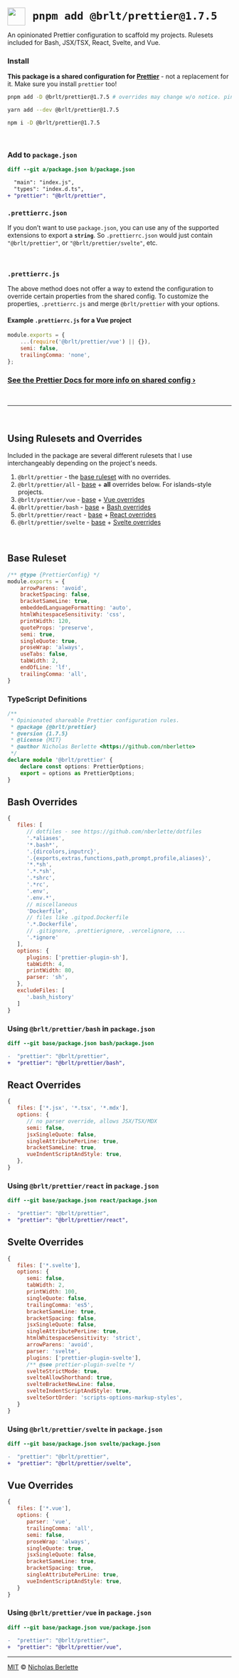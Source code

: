 # <img src="./.github/assets/prettier.svg" width="40" align="left" alt="">  `pnpm add @brlt/prettier@1.7.5`

An opinionated Prettier configuration to scaffold my projects. Rulesets included for Bash, JSX/TSX,
React, Svelte, and Vue.

### Install

**This package is a shared configuration for [Prettier](https://prettier.io)** - not a replacement
for it. Make sure you install `prettier` too!

```sh
pnpm add -D @brlt/prettier@1.7.5 # overrides may change w/o notice. pin the version!
```

```sh
yarn add --dev @brlt/prettier@1.7.5
```

```sh
npm i -D @brlt/prettier@1.7.5
```

<br>

### Add to `package.json`

```diff
diff --git a/package.json b/package.json

  "main": "index.js",
  "types": "index.d.ts",
+ "prettier": "@brlt/prettier",
```

### `.prettierrc.json`

If you don’t want to use `package.json`, you can use any of the supported extensions to export a
**`string`**. So `.prettierrc.json` would just contain `"@brlt/prettier"`, or
`"@brlt/prettier/svelte"`, etc.

<br>

### `.prettierrc.js`

The above method does not offer a way to extend the configuration to override certain
properties from the shared config. To customize the properties, `.prettierrc.js` and merge
`@brlt/prettier` with your options.

#### Example `.prettierrc.js` for a Vue project

```js .prettierrc.js
module.exports = {
	...(require('@brlt/prettier/vue') || {}),
	semi: false,
	trailingComma: 'none',
};
```

### [See the Prettier Docs for more info on shared config ›](https://prettier.io/docs/en/configuration.html#sharing-configurations)

<br><hr><br>

## Using Rulesets and Overrides

Included in the package are several different rulesets that I use interchangeably depending on the
project's needs.

1. `@brlt/prettier` - the [base ruleset](#base-ruleset) with no overrides.
2. `@brlt/prettier/all` - [base](#base-ruleset) + **all** overrides below. For islands-style
   projects.
3. `@brlt/prettier/vue` - [base](#base-ruleset) + [Vue overrides](#vue-overrides)
4. `@brlt/prettier/bash` - [base](#base-ruleset) + [Bash overrides](#bash-overrides)
5. `@brlt/prettier/react` - [base](#base-ruleset) + [React overrides](#react-overrides)
6. `@brlt/prettier/svelte` - [base](#base-ruleset) + [Svelte overrides](#svelte-overrides)

<br>

## Base Ruleset

```js index.js
/** @type {PrettierConfig} */
module.exports = {
	arrowParens: 'avoid',
	bracketSpacing: false,
	bracketSameLine: true,
	embeddedLanguageFormatting: 'auto',
	htmlWhitespaceSensitivity: 'css',
	printWidth: 120,
	quoteProps: 'preserve',
	semi: true,
	singleQuote: true,
	proseWrap: 'always',
	useTabs: false,
	tabWidth: 2,
	endOfLine: 'lf',
	trailingComma: 'all',
}
```

### TypeScript Definitions

```ts
/**
 * Opinionated shareable Prettier configuration rules.
 * @package {@brlt/prettier}
 * @version {1.7.5}
 * @license {MIT}
 * @author Nicholas Berlette <https://github.com/nberlette>
 */
declare module '@brlt/prettier' {
	declare const options: PrettierOptions;
	export = options as PrettierOptions;
}
```

## Bash Overrides

```js
{
   files: [
      // dotfiles - see https://github.com/nberlette/dotfiles
      '.*aliases',
      '*.bash*',
      '.{dircolors,inputrc}',
      '.{exports,extras,functions,path,prompt,profile,aliases}',
      '*.*sh',
      '.*.*sh',
      '.*shrc',
      '.*rc',
      '.env',
      '.env.*',
      // miscellaneous
      'Dockerfile',
      // files like .gitpod.Dockerfile
      '.*.Dockerfile',
      // .gitignore, .prettierignore, .vercelignore, ...
      '.*ignore'
   ],
   options: {
      plugins: ['prettier-plugin-sh'],
      tabWidth: 4,
      printWidth: 80,
      parser: 'sh',
   },
   excludeFiles: [
      '.bash_history'
   ]
}
```

### Using `@brlt/prettier/bash` in `package.json`

```diff
diff --git base/package.json bash/package.json

-  "prettier": "@brlt/prettier",
+  "prettier": "@brlt/prettier/bash",
```

## React Overrides

```js
{
   files: ['*.jsx', '*.tsx', '*.mdx'],
   options: {
      // no parser override, allows JSX/TSX/MDX
      semi: false,
      jsxSingleQuote: false,
      singleAttributePerLine: true,
      bracketSameLine: true,
      vueIndentScriptAndStyle: true,
   },
}
```

### Using `@brlt/prettier/react` in `package.json`

```diff
diff --git base/package.json react/package.json

-  "prettier": "@brlt/prettier",
+  "prettier": "@brlt/prettier/react",
```

## Svelte Overrides

```js
{
   files: ['*.svelte'],
   options: {
      semi: false,
      tabWidth: 2,
      printWidth: 100,
      singleQuote: false,
      trailingComma: 'es5',
      bracketSameLine: true,
      bracketSpacing: false,
      jsxSingleQuote: false,
      singleAttributePerLine: true,
      htmlWhitespaceSensitivity: 'strict',
      arrowParens: 'avoid',
      parser: 'svelte',
      plugins: ['prettier-plugin-svelte'],
      /** @see prettier-plugin-svelte */
      svelteStrictMode: true,
      svelteAllowShorthand: true,
      svelteBracketNewLine: false,
      svelteIndentScriptAndStyle: true,
      svelteSortOrder: 'scripts-options-markup-styles',
   }
}
```

### Using `@brlt/prettier/svelte` in `package.json`

```diff
diff --git base/package.json svelte/package.json

-  "prettier": "@brlt/prettier",
+  "prettier": "@brlt/prettier/svelte",
```

## Vue Overrides

```js
{
   files: ['*.vue'],
   options: {
      parser: 'vue',
      trailingComma: 'all',
      semi: false,
      proseWrap: 'always',
      singleQuote: true,
      jsxSingleQuote: false,
      bracketSameLine: true,
      bracketSpacing: true,
      singleAttributePerLine: true,
      vueIndentScriptAndStyle: true,
   }
}
```

### Using `@brlt/prettier/vue` in `package.json`

```diff
diff --git base/package.json vue/package.json

-  "prettier": "@brlt/prettier",
+  "prettier": "@brlt/prettier/vue",
```

---

[MIT](https://raw.github.com/nberlette/prettier/main/license.md) ©
[Nicholas Berlette](https://github.com/nberlette)
